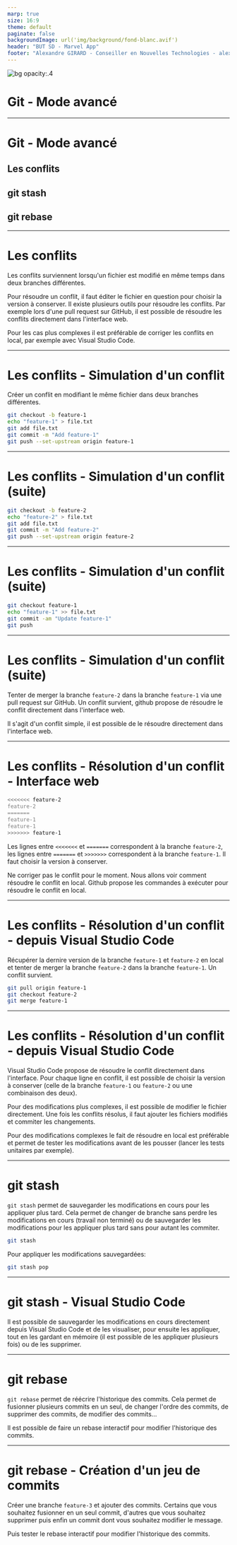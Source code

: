 ```yaml
---
marp: true
size: 16:9
theme: default
paginate: false
backgroundImage: url('img/background/fond-blanc.avif')
header: "BUT SD - Marvel App"
footer: "Alexandre GIRARD - Conseiller en Nouvelles Technologies - alexandre.girard@maif.fr"
---
```


<!-- Add this CSS in your Markdown file to style the two-column layout -->
<style>
  .two-columns {
    display: flex;
  }
  .column {
    flex: 1;
    padding: 0 20px;
  }

  span {
    color: grey;
  }
</style>

![bg opacity:.4 ](./img/background/marvelcomics.jpg)

# Git - Mode avancé

---

# Git - Mode avancé

## Les conflits

## git stash

## git rebase

---

# Les conflits

Les conflits surviennent lorsqu'un fichier est modifié en même temps dans deux branches différentes.

Pour résoudre un conflit, il faut éditer le fichier en question pour choisir la version à conserver. Il existe plusieurs outils pour résoudre les conflits. Par exemple lors d'une pull request sur GitHub, il est possible de résoudre les conflits directement dans l'interface web. 

Pour les cas plus complexes il est préférable de corriger les conflits en local, par exemple avec Visual Studio Code.

---

# Les conflits - Simulation d'un conflit

Créer un conflit en modifiant le même fichier dans deux branches différentes.

```bash
git checkout -b feature-1
echo "feature-1" > file.txt
git add file.txt
git commit -m "Add feature-1"
git push --set-upstream origin feature-1
```

---

# Les conflits - Simulation d'un conflit (suite)
```bash
git checkout -b feature-2
echo "feature-2" > file.txt
git add file.txt
git commit -m "Add feature-2"
git push --set-upstream origin feature-2
```

---

# Les conflits - Simulation d'un conflit (suite)

```bash
git checkout feature-1
echo "feature-1" >> file.txt
git commit -am "Update feature-1"
git push
```
---

# Les conflits - Simulation d'un conflit (suite)

Tenter de merger la branche `feature-2` dans la branche `feature-1` via une pull request sur GitHub.
Un conflit survient, github propose de résoudre le conflit directement dans l'interface web.

Il s'agit d'un conflit simple, il est possible de le résoudre directement dans l'interface web.

---

# Les conflits - Résolution d'un conflit - Interface web

```bash
<<<<<<< feature-2
feature-2
=======
feature-1
feature-1
>>>>>>> feature-1
```

Les lignes entre `<<<<<<<` et `=======` correspondent à la branche `feature-2`, les lignes entre `=======` et `>>>>>>>` correspondent à la branche `feature-1`. Il faut choisir la version à conserver.

Ne corriger pas le conflit pour le moment. Nous allons voir comment résoudre le conflit en local. Github propose les commandes à exécuter pour résoudre le conflit en local.

---

# Les conflits - Résolution d'un conflit - depuis Visual Studio Code

Récupérer la dernire version de la branche `feature-1` et `feature-2` en local et tenter de merger la branche `feature-2` dans la branche `feature-1`. Un conflit survient.

```bash
git pull origin feature-1
git checkout feature-2
git merge feature-1
```

---

# Les conflits - Résolution d'un conflit - depuis Visual Studio Code

Visual Studio Code propose de résoudre le conflit directement dans l'interface. Pour chaque ligne en conflit, il est possible de choisir la version à conserver (celle de la branche `feature-1` ou `feature-2` ou une combinaison des deux).

Pour des modifications plus complexes, il est possible de modifier le fichier directement. Une fois les conflits résolus, il faut ajouter les fichiers modifiés et commiter les changements.

Pour des modifications complexes le fait de résoudre en local est préférable et permet de tester les modifications avant de les pousser (lancer les tests unitaires par exemple).

---

# git stash

`git stash` permet de sauvegarder les modifications en cours pour les appliquer plus tard. Cela permet de changer de branche sans perdre les modifications en cours (travail non terminé) ou de sauvegarder les modifications pour les appliquer plus tard sans pour autant les commiter.

```bash
git stash 
```

Pour appliquer les modifications sauvegardées:

```bash
git stash pop
```

---

# git stash - Visual Studio Code

Il est possible de sauvegarder les modifications en cours directement depuis Visual Studio Code et de les visualiser, pour ensuite les appliquer, tout en les gardant en mémoire (il est possible de les appliquer plusieurs fois) ou de les supprimer.

---

# git rebase

`git rebase` permet de réécrire l'historique des commits. Cela permet de fusionner plusieurs commits en un seul, de changer l'ordre des commits, de supprimer des commits, de modifier des commits...

Il est possible de faire un rebase interactif pour modifier l'historique des commits.

---

# git rebase - Création d'un jeu de commits

Créer une branche `feature-3` et ajouter des commits. Certains que vous souhaitez fusionner en un seul commit, d'autres que vous souhaitez supprimer puis enfin un commit dont vous souhaitez modifier le message.

Puis tester le rebase interactif pour modifier l'historique des commits.
